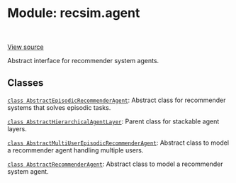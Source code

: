 <div itemscope itemtype="http://developers.google.com/ReferenceObject">
<meta itemprop="name" content="recsim.agent" />
<meta itemprop="path" content="Stable" />
</div>

# Module: recsim.agent

<table class="tfo-notebook-buttons tfo-api" align="left">
</table>

<a target="_blank" href="https://github.com/google-research/recsim/tree/master/recsim/agent.py">View
source</a>

Abstract interface for recommender system agents.

## Classes

[`class AbstractEpisodicRecommenderAgent`](../recsim/agent/AbstractEpisodicRecommenderAgent.md):
Abstract class for recommender systems that solves episodic tasks.

[`class AbstractHierarchicalAgentLayer`](../recsim/agent/AbstractHierarchicalAgentLayer.md):
Parent class for stackable agent layers.

[`class AbstractMultiUserEpisodicRecommenderAgent`](../recsim/agent/AbstractMultiUserEpisodicRecommenderAgent.md):
Abstract class to model a recommender agent handling multiple users.

[`class AbstractRecommenderAgent`](../recsim/agent/AbstractRecommenderAgent.md):
Abstract class to model a recommender system agent.
